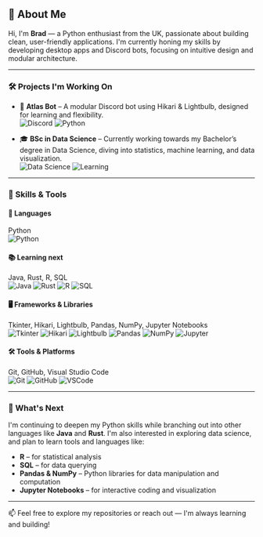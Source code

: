 ## 👋 About Me

Hi, I'm **Brad** — a Python enthusiast from the UK, passionate about building clean, user-friendly applications. I'm currently honing my skills by developing desktop apps and Discord bots, focusing on intuitive design and modular architecture.

---

### 🛠️ Projects I'm Working On

- 🤖 **Atlas Bot** – A modular Discord bot using Hikari & Lightbulb, designed for learning and flexibility.  
  ![Discord](https://img.shields.io/badge/Discord%20Bot-Hikari%20%2B%20Lightbulb-blueviolet) ![Python](https://img.shields.io/badge/Python-3776AB?style=flat&logo=python&logoColor=white)

- 🎓 **BSc in Data Science** – Currently working towards my Bachelor’s degree in Data Science, diving into statistics, machine learning, and data visualization.  
  ![Data Science](https://img.shields.io/badge/Data%20Science-Exploration-blue) ![Learning](https://img.shields.io/badge/Learning-Continuous-brightgreen)

---

### 🔧 Skills & Tools

#### 🐍 Languages  
Python  
![Python](https://img.shields.io/badge/-Python-3776AB?logo=python&logoColor=white&style=flat)

#### 📚 Learning next
Java, Rust, R, SQL  
![Java](https://img.shields.io/badge/-Java-007396?logo=java&logoColor=white&style=flat)
![Rust](https://img.shields.io/badge/-Rust-000000?logo=rust&logoColor=white&style=flat)
![R](https://img.shields.io/badge/-R-276DC3?logo=r&logoColor=white&style=flat)
![SQL](https://img.shields.io/badge/-SQL-4479A1?logo=mysql&logoColor=white&style=flat)

#### 🖥️ Frameworks & Libraries  
Tkinter, Hikari, Lightbulb, Pandas, NumPy, Jupyter Notebooks  
![Tkinter](https://img.shields.io/badge/-Tkinter-informational)
![Hikari](https://img.shields.io/badge/-Hikari-purple)
![Lightbulb](https://img.shields.io/badge/-Lightbulb-blue)
![Pandas](https://img.shields.io/badge/-Pandas-150458?logo=pandas&logoColor=white&style=flat)
![NumPy](https://img.shields.io/badge/-NumPy-013243?logo=numpy&logoColor=white&style=flat)
![Jupyter](https://img.shields.io/badge/-Jupyter-F37626?logo=jupyter&logoColor=white&style=flat)

#### 🛠️ Tools & Platforms  
Git, GitHub, Visual Studio Code  
![Git](https://img.shields.io/badge/-Git-F05032?logo=git&logoColor=white&style=flat)
![GitHub](https://img.shields.io/badge/-GitHub-181717?logo=github&logoColor=white&style=flat)
![VSCode](https://img.shields.io/badge/-VSCode-007ACC?logo=visualstudiocode&logoColor=white&style=flat)

---

### 🚀 What's Next

I'm continuing to deepen my Python skills while branching out into other languages like **Java** and **Rust**. I'm also interested in exploring data science, and plan to learn tools and languages like:

- **R** – for statistical analysis  
- **SQL** – for data querying  
- **Pandas & NumPy** – Python libraries for data manipulation and computation  
- **Jupyter Notebooks** – for interactive coding and visualization

---

📫 Feel free to explore my repositories or reach out — I'm always learning and building!
